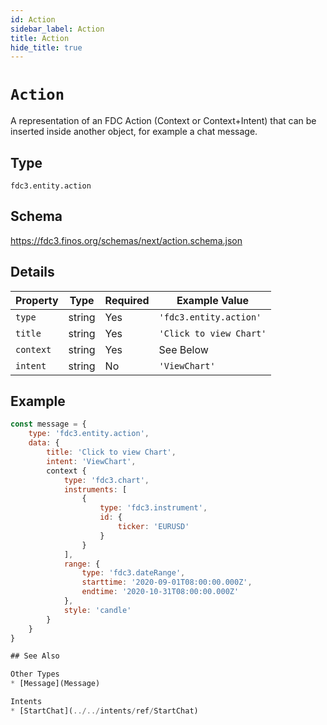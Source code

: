 ```yaml
---
id: Action
sidebar_label: Action
title: Action
hide_title: true
---
```

# `Action`

A representation of an FDC Action (Context or Context+Intent) that can be inserted inside another object, 
for example a chat message.

## Type

`fdc3.entity.action`

## Schema

https://fdc3.finos.org/schemas/next/action.schema.json

## Details

| Property          | Type                                      | Required | Example Value           |
|-------------------|-------------------------------------------|----------|-------------------------|
| `type`            | string                                    | Yes      | `'fdc3.entity.action'`  |
| `title`           | string                                    | Yes      | `'Click to view Chart'` |
| `context`         | string                                    | Yes      | See Below               |
| `intent`          | string                                    | No       | `'ViewChart'`           |

## Example

```js
const message = {
    type: 'fdc3.entity.action',
    data: {
        title: 'Click to view Chart',
        intent: 'ViewChart',
        context {
            type: 'fdc3.chart',
            instruments: [
                {
                    type: 'fdc3.instrument',
                    id: {
                        ticker: 'EURUSD'
                    }
                }
            ],
            range: {
                type: 'fdc3.dateRange',
                starttime: '2020-09-01T08:00:00.000Z',
                endtime: '2020-10-31T08:00:00.000Z'
            },
            style: 'candle'
        }
    }
}

## See Also

Other Types
* [Message](Message)

Intents
* [StartChat](../../intents/ref/StartChat)

